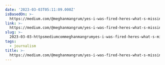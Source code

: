 ```yaml
---
date: '2023-03-03T05:11:09.000Z'
isBasedOn: >-
  https://medium.com/@meghanmangrum/yes-i-was-fired-heres-what-s-missing-from-the-viral-stories-5dea3766970d
link: >-
  https://medium.com/@meghanmangrum/yes-i-was-fired-heres-what-s-missing-from-the-viral-stories-5dea3766970d
slug: >-
  2023-03-03-httpsmediumcommeghanmangrumyes-i-was-fired-heres-what-s-missing-from-the-viral-stories-5dea3766970d
tags:
  - journalism
title: >-
  https://medium.com/@meghanmangrum/yes-i-was-fired-heres-what-s-missing-from-the-viral-stories-5dea3766970d
---
```


